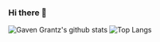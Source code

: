 ### Hi there 👋

<!--
**indomie858/indomie858** is a ✨ _special_ ✨ repository because its `README.md` (this file) appears on your GitHub profile.

Here are some ideas to get you started:

- 🔭 I’m currently working on ...
- 🌱 I’m currently learning ...
- 👯 I’m looking to collaborate on ...
- 🤔 I’m looking for help with ...
- 💬 Ask me about ...
- 📫 How to reach me: ...
- 😄 Pronouns: ...
- ⚡ Fun fact: ...
-->

<!--![Gaven Grantz's github stats](https://github-readme-stats.vercel.app/api?username=indomie858&count_private=true&show_icons=true&theme=dark&include_all_commits=true&hide=issues,contribs)
-->

![Gaven Grantz's github stats](https://github-readme-stats.vercel.app/api?username=indomie858&count_private=true&theme=radical&include_all_commits=true&hide=issues,contribs)
![Top Langs](https://github-readme-stats.vercel.app/api/top-langs/?username=indomie858&theme=radical&hide=batchfile&count_private=true&layout=compact&langs_count=8)
